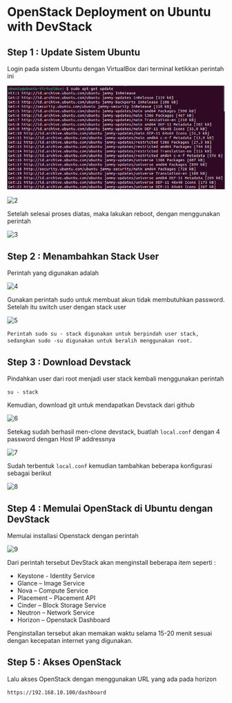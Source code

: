 # OpenStack Deployment on Ubuntu with DevStack


## Step 1 : Update Sistem Ubuntu
Login pada sistem Ubuntu dengan VirtualBox dari terminal ketikkan perintah ini

![1](gambar-01.png)

![2](m44/2.png)

Setelah selesai proses diatas, maka lakukan reboot, dengan menggunakan perintah 

![3](m44/3.png)

## Step 2 : Menambahkan Stack User
Perintah yang digunakan adalah 

![4](m44/4.png)

Gunakan perintah sudo untuk membuat akun tidak membutuhkan password. Setelah itu switch user dengan stack user

![5](m44/6.png)

```
Perintah sudo su - stack digunakan untuk berpindah user stack, sedangkan sudo -su digunakan untuk beralih menggunakan root.
```
## Step 3 : Download Devstack
Pindahkan user dari root menjadi user stack kembali menggunakan perintah
```
su - stack
```
Kemudian, download git untuk mendapatkan Devstack dari github

![6](m44/5.png)

Setekag sudah berhasil men-clone devstack, buatlah ```local.conf``` dengan 4 password dengan Host IP addressnya

![7](m44/7.png)

Sudah terbentuk ```local.conf``` kemudian tambahkan beberapa konfigurasi sebagai berikut

![8](m44/8.png)

## Step 4 : Memulai OpenStack di Ubuntu dengan DevStack

Memulai installasi Openstack dengan perintah

![9](m44/9.png)

Dari perintah tersebut DevStack akan menginstall beberapa item seperti :
- Keystone - Identity Service
- Glance – Image Service
- Nova – Compute Service
- Placement – Placement API
- Cinder – Block Storage Service
- Neutron – Network Service
- Horizon – Openstack Dashboard

Penginstallan tersebut akan memakan waktu selama 15-20 menit sesuai dengan kecepatan internet yang digunakan.

## Step 5 : Akses OpenStack

Lalu akses OpenStack dengan menggunakan URL yang ada pada horizon
```
https://192.168.10.100/dashboard
```
